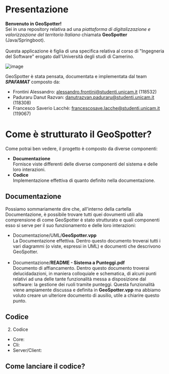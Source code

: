 # Presentazione
**Benvenuto in GeoSpotter!** <br/>
Sei in una repository relativa ad una _piattaforma di digitalizzazione e valorizzazione del territorio Italiano_ chiamata **GeoSpotter** (Java/Springboot). <br/> <br/>
Questa applicazione è figlia di una specifica relativa al corso di "Ingegneria del Software" erogato dall'Università degli studi di Camerino.

![image](https://github.com/alessandrofrontini/FrontiniLacchePaduraruIDS/assets/150078516/b8f97117-f976-47ee-adec-6f2c3f875f57)

GeoSpotter è stata pensata, documentata e implementata dal team _**SPAFAMAT**_ composto da:
- Frontini Alessandro: alessandro.frontini@studenti.unicam.it (118532)
- Paduraru Danut Razvan: danutrazvan.paduraru@studenti.unicam.it (118308)
- Francesco Saverio Lacchè: francescosave.lacche@studenti.unicam.it (119067)
# Come è strutturato il GeoSpotter?
Come potrai ben vedere, il progetto è composto da diverse componenti:
- **Documentazione** <br/>Fornisce viste differenti delle diverse componenti del sistema e delle loro interazioni.
- **Codice** <br/>Implementazione effettiva di quanto definito nella documentazione.
 

## Documentazione
Possiamo sommariamente dire che, all'interno della cartella Documentazione, è possibile trovare tutti quei dovumenti utili alla comprensione di come GeoSpotter è stato strutturato e quali componenti  esso si serve per il suo funzionamento e delle loro interazioni:
- Documentazione/UML/**GeoSpotter.vpp**<br/> La Documentazione effettiva. Dentro questo documento troverai tutti i vari diagrammi (o viste, espressi in UML) e documenti che descrivono GeoSpotter.<br/><br/>
- Documentazione/**README - Sistema a Punteggi.pdf**<br/> Documento di affiancamento. Dentro questo documento troverai delucidadazioni, in maniera colloquiale e schematica, di alcuni punti relativi ad una delle tante funzionalità messa a disposizione dal software: la gestione dei ruoli tramite punteggi. Questa funzionalità viene ampiamente discussa e definita in **GeoSpotter.vpp** ma abbiamo voluto creare un ulteriore documento di ausilio, utile a chiarire questo punto.

  
## Codice

2. Codice
- Core:
- Cli:
- Server/Client:

## Come lanciare il codice?
